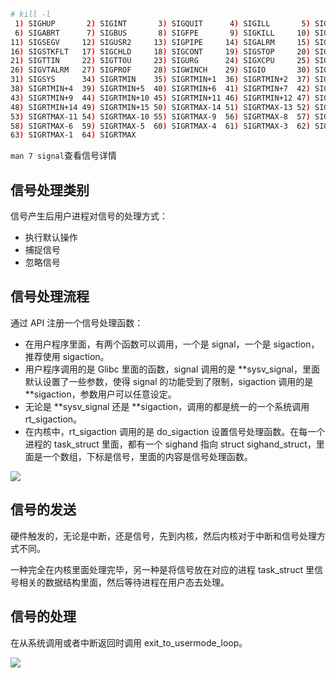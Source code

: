 ```bash
# kill -l
 1) SIGHUP       2) SIGINT       3) SIGQUIT      4) SIGILL       5) SIGTRAP
 6) SIGABRT      7) SIGBUS       8) SIGFPE       9) SIGKILL     10) SIGUSR1
11) SIGSEGV     12) SIGUSR2     13) SIGPIPE     14) SIGALRM     15) SIGTERM
16) SIGSTKFLT   17) SIGCHLD     18) SIGCONT     19) SIGSTOP     20) SIGTSTP
21) SIGTTIN     22) SIGTTOU     23) SIGURG      24) SIGXCPU     25) SIGXFSZ
26) SIGVTALRM   27) SIGPROF     28) SIGWINCH    29) SIGIO       30) SIGPWR
31) SIGSYS      34) SIGRTMIN    35) SIGRTMIN+1  36) SIGRTMIN+2  37) SIGRTMIN+3
38) SIGRTMIN+4  39) SIGRTMIN+5  40) SIGRTMIN+6  41) SIGRTMIN+7  42) SIGRTMIN+8
43) SIGRTMIN+9  44) SIGRTMIN+10 45) SIGRTMIN+11 46) SIGRTMIN+12 47) SIGRTMIN+13
48) SIGRTMIN+14 49) SIGRTMIN+15 50) SIGRTMAX-14 51) SIGRTMAX-13 52) SIGRTMAX-12
53) SIGRTMAX-11 54) SIGRTMAX-10 55) SIGRTMAX-9  56) SIGRTMAX-8  57) SIGRTMAX-7
58) SIGRTMAX-6  59) SIGRTMAX-5  60) SIGRTMAX-4  61) SIGRTMAX-3  62) SIGRTMAX-2
63) SIGRTMAX-1  64) SIGRTMAX
```

`man 7 signal`查看信号详情

## 信号处理类别

信号产生后用户进程对信号的处理方式：

- 执行默认操作
- 捕捉信号
- 忽略信号

## 信号处理流程

通过 API 注册一个信号处理函数：

- 在用户程序里面，有两个函数可以调用，一个是 signal，一个是 sigaction，推荐使用 sigaction。
- 用户程序调用的是 Glibc 里面的函数，signal 调用的是 **sysv_signal，里面默认设置了一些参数，使得 signal 的功能受到了限制，sigaction 调用的是 **sigaction，参数用户可以任意设定。
- 无论是 **sysv_signal 还是 **sigaction，调用的都是统一的一个系统调用 rt_sigaction。
- 在内核中，rt_sigaction 调用的是 do_sigaction 设置信号处理函数。在每一个进程的 task_struct 里面，都有一个 sighand 指向 struct sighand_struct，里面是一个数组，下标是信号，里面的内容是信号处理函数。

![](https://blog-1252173264.cos.ap-shanghai.myqcloud.com/1649679042829-fe4196d6-916b-4dab-b879-9c947123cad4.png)

## 信号的发送

硬件触发的，无论是中断，还是信号，先到内核，然后内核对于中断和信号处理方式不同。

一种完全在内核里面处理完毕，另一种是将信号放在对应的进程 task_struct 里信号相关的数据结构里面，然后等待进程在用户态去处理。

## 信号的处理

在从系统调用或者中断返回时调用 exit_to_usermode_loop。

![](https://blog-1252173264.cos.ap-shanghai.myqcloud.com/1649679524585-b7473dcd-fb83-4ba2-8df9-949f881f194a.png)
